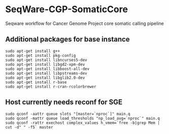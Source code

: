 SeqWare-CGP-SomaticCore
=======================

Seqware workflow for Cancer Genome Project core somatic calling pipeline


## Additional packages for base instance

    sudo apt-get install g++
    sudo apt-get install pkg-config
    sudo apt-get install libncurses5-dev
    sudo apt-get install libgd2-xpm-dev
    sudo apt-get install libboost-all-dev
    sudo apt-get install libpstreams-dev
    sudo apt-get install libglib2.0-dev
    sudo apt-get install r-base
    sudo apt-get install r-cran-rcolorbrewer

## Host currently needs reconf for SGE

    sudo qconf -aattr queue slots "[master=`nproc`]" main.q
    sudo qconf -mattr queue load_thresholds "np_load_avg=`nproc`" main.q
    sudo qconf -rattr exechost complex_values h_vmem=`free -b|grep Mem | cut -d" " -f5` master